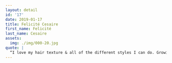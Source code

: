 ```yaml
---
layout: detail
id: '17'
date: 2019-01-17
title: Felicité Cesaire
first_name: Felicité
last_name: Cesaire
assets:
  img: ./img/000-20.jpg
quote: |
  “I love my hair texture & all of the different styles I can do. Growing up it was a conversation starter. I experienced white people wanting to touch my hair, to black women & men appreciating my fro. Feels great because I've embraced all of me including my fro
---
```

